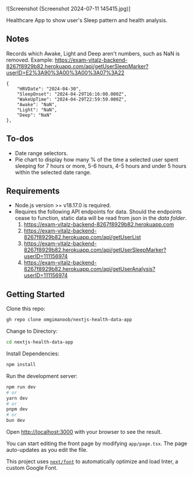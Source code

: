 ![Screenshot (Screenshot 2024-07-11 145415.jpg)]

Healthcare App to show user's Sleep pattern and health analysis.


## Notes

Records which Awake, Light and Deep aren't numbers, such as NaN is removed. Example: https://exam-vitalz-backend-8267f8929b82.herokuapp.com/api/getUserSleepMarker?userID=E2%3A90%3A00%3A00%3A07%3A22
```
{
    "HRVDate": "2024-04-30",
    "SleepOnset": "2024-04-29T16:16:00.000Z",
    "WakeUpTime": "2024-04-29T22:59:59.000Z",
    "Awake": "NaN",
    "Light": "NaN",
    "Deep": "NaN"
},
```
## To-dos

- Date range selectors.
- Pie chart to display how many % of the time a selected user spent sleeping for 7 hours or more, 5-6 hours, 4-5 hours and under 5 hours within the selected date range.

## Requirements

- Node.js version >= v18.17.0 is required.
- Requires the following API endpoints for data. Should the endpoints cease to function, static data will be read from json in the *data folder*.
    1. https://exam-vitalz-backend-8267f8929b82.herokuapp.com
    2. https://exam-vitalz-backend-8267f8929b82.herokuapp.com/api/getUserList
    3. https://exam-vitalz-backend-8267f8929b82.herokuapp.com/api/getUserSleepMarker?userID=111156974
    4. https://exam-vitalz-backend-8267f8929b82.herokuapp.com/api/getUserAnalysis?userID=111156974



## Getting Started

Clone this repo:
```bash
gh repo clone omgimanoob/nextjs-health-data-app
```

Change to Directory:
```bash
cd nextjs-health-data-app
```

Install Dependencies:

```bash
npm install
```

Run the development server:

```bash
npm run dev
# or
yarn dev
# or
pnpm dev
# or
bun dev
```

Open [http://localhost:3000](http://localhost:3000) with your browser to see the result.

You can start editing the front page by modifying `app/page.tsx`. The page auto-updates as you edit the file.

This project uses [`next/font`](https://nextjs.org/dnvmocs/basic-features/font-optimization) to automatically optimize and load Inter, a custom Google Font.

